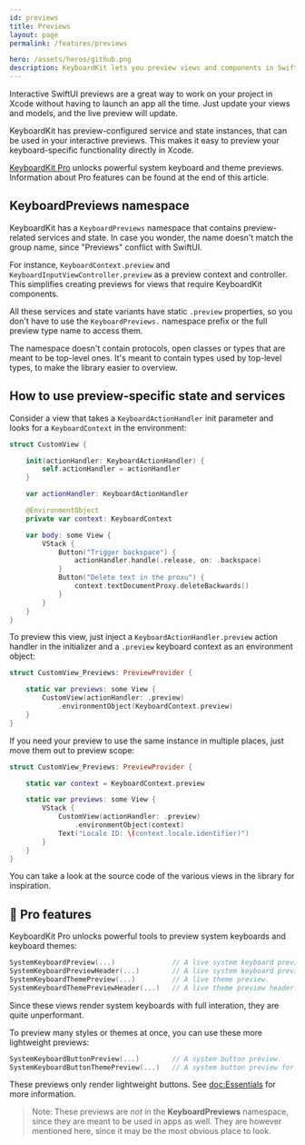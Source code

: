 ```yaml
---
id: previews
title: Previews
layout: page
permalink: /features/previews

hero: /assets/heros/github.png
description: KeyboardKit lets you preview views and components in SwiftUI.
---
```


Interactive SwiftUI previews are a great way to work on your project in Xcode without having to launch an app all the time. Just update your views and models, and the live preview will update.

KeyboardKit has preview-configured service and state instances, that can be used in your interactive previews. This makes it easy to preview your keyboard-specific functionality directly in Xcode.

[KeyboardKit Pro][Pro] unlocks powerful system keyboard and theme previews. Information about Pro features can be found at the end of this article.



## KeyboardPreviews namespace

KeyboardKit has a ``KeyboardPreviews`` namespace that contains preview-related services and state. In case you wonder, the name doesn't match the group name, since "Previews" conflict with SwiftUI.

For instance, ``KeyboardContext.preview`` and ``KeyboardInputViewController.preview`` as a preview context and controller. This simplifies creating previews for views that require KeyboardKit components.

All these services and state variants have static `.preview` properties, so you don't have to use the `KeyboardPreviews.` namespace prefix or the full preview type name to access them.

The namespace doesn't contain protocols, open classes or types that are meant to be top-level ones. It's meant to contain types used by top-level types, to make the library easier to overview.



## How to use preview-specific state and services

Consider a view that takes a ``KeyboardActionHandler`` init parameter and looks for a ``KeyboardContext`` in the environment:

```swift
struct CustomView {

    init(actionHandler: KeyboardActionHandler) {
        self.actionHandler = actionHandler
    }

    var actionHandler: KeyboardActionHandler

    @EnvironmentObject
    private var context: KeyboardContext

    var body: some View {
        VStack {
            Button("Trigger backspace") {
                actionHandler.handle(.release, on: .backspace)
            }
            Button("Delete text in the proxu") {
                context.textDocumentProxy.deleteBackwards()
            }
        }
    }
}
```

To preview this view, just inject a ``KeyboardActionHandler.preview`` action handler in the initializer and a ``.preview`` keyboard context as an environment object:

```swift
struct CustomView_Previews: PreviewProvider {

    static var previews: some View {
        CustomView(actionHandler: .preview)
            .environmentObject(KeyboardContext.preview)
    }
}
```

If you need your preview to use the same instance in multiple places, just move them out to preview scope:

```swift
struct CustomView_Previews: PreviewProvider {

    static var context = KeyboardContext.preview

    static var previews: some View {
        VStack {
            CustomView(actionHandler: .preview)
                .environmentObject(context)
            Text("Locale ID: \(context.locale.identifier)")
        }
    }
}
```

You can take a look at the source code of the various views in the library for inspiration.



## 👑 Pro features

KeyboardKit Pro unlocks powerful tools to preview system keyboards and keyboard themes:

```swift
SystemKeyboardPreview(...)              // A live system keyboard preview.
SystemKeyboardPreviewHeader(...)        // A live system keyboard preview header.
SystemKeyboardThemePreview(...)         // A live theme preview.
SystemKeyboardThemePreviewHeader(...)   // A live theme preview header.
```

Since these views render system keyboards with full interation, they are quite unperformant.

To preview many styles or themes at once, you can use these more lightweight previews:

```swift
SystemKeyboardButtonPreview(...)        // A system button preview.
SystemKeyboardButtonThemePreview(...)   // A system button preview for a theme.
```

These previews only render lightweight buttons. See <doc:Essentials> for more information.

> Note: These previews are *not* in the **KeyboardPreviews** namespace, since they are meant to be used in apps as well. They are however mentioned here, since it may be the most obvious place to look.


[Pro]: /pro

